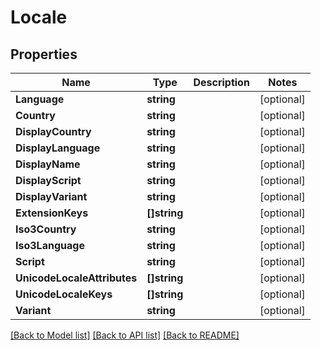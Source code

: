 # Locale

## Properties
Name | Type | Description | Notes
------------ | ------------- | ------------- | -------------
**Language** | **string** |  | [optional] 
**Country** | **string** |  | [optional] 
**DisplayCountry** | **string** |  | [optional] 
**DisplayLanguage** | **string** |  | [optional] 
**DisplayName** | **string** |  | [optional] 
**DisplayScript** | **string** |  | [optional] 
**DisplayVariant** | **string** |  | [optional] 
**ExtensionKeys** | **[]string** |  | [optional] 
**Iso3Country** | **string** |  | [optional] 
**Iso3Language** | **string** |  | [optional] 
**Script** | **string** |  | [optional] 
**UnicodeLocaleAttributes** | **[]string** |  | [optional] 
**UnicodeLocaleKeys** | **[]string** |  | [optional] 
**Variant** | **string** |  | [optional] 

[[Back to Model list]](../README.md#documentation-for-models) [[Back to API list]](../README.md#documentation-for-api-endpoints) [[Back to README]](../README.md)


